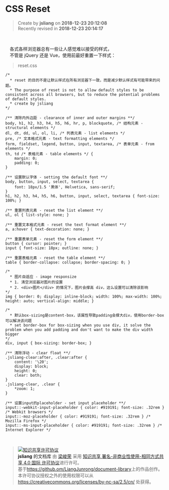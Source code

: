 CSS Reset
===

> Create by **jsliang** on **2018-12-23 20:12:08**  
> Recently revised in **2018-12-23 20:14:17**

<br>

&emsp;各式各样浏览器总有一些让人感觉难以接受的样式，  
&emsp;不管是 jQuery 还是 Vue，使用前最好重置一下样式：

> reset.css

```
/* 
  * reset 的目的不是让默认样式在所有浏览器下一致，而是减少默认样式有可能带来的问题。
  * The purpose of reset is not to allow default styles to be consistent across all browsers, but to reduce the potential problems of default styles.
  * create by jsliang
*/

/** 清除内外边距 - clearance of inner and outer margins **/
body, h1, h2, h3, h4, h5, h6, hr, p, blockquote, /* 结构元素 - structural elements */
dl, dt, dd, ul, ol, li, /* 列表元素 - list elements */
pre, /* 文本格式元素 - text formatting elements */
form, fieldset, legend, button, input, textarea, /* 表单元素 - from elements */
th, td /* 表格元素 - table elements */ {
    margin: 0;
    padding: 0;
}

/** 设置默认字体 - setting the default font **/
body, button, input, select, textarea {
    font: 18px/1.5 '黑体', Helvetica, sans-serif;
}
h1, h2, h3, h4, h5, h6, button, input, select, textarea { font-size: 100%; }

/** 重置列表元素 - reset the list element **/
ul, ol { list-style: none; }

/** 重置文本格式元素 - reset the text format element **/
a, a:hover { text-decoration: none; }

/** 重置表单元素 - reset the form element **/
button { cursor: pointer; }
input { font-size: 18px; outline: none; }

/** 重置表格元素 - reset the table element **/
table { border-collapse: collapse; border-spacing: 0; }

/*
  * 图片自适应 - image responsize 
  * 1. 清空浏览器对图片的设置
  * 2. <div>图片</div> 的情况下，图片会撑高 div，这么设置可以清除该影响
*/
img { border: 0; display: inline-block; width: 100%; max-width: 100%; height: auto; vertical-align: middle; }

/* 
  * 默认box-sizing是content-box，该属性导致padding会撑大div，使用border-box可以解决该问题
  * set border-box for box-sizing when you use div, it solve the problem when you add padding and don't want to make the div width bigger
*/
div, input { box-sizing: border-box; }

/** 清除浮动 - clear float **/
.jsliang-clear:after, .clear:after {
    content: '\20';
    display: block;
    height: 0;
    clear: both;
}
.jsliang-clear, .clear {
    *zoom: 1;
}

/** 设置input的placeholder - set input placeholder **/
input::-webkit-input-placeholder { color: #919191; font-size: .32rem } /* Webkit browsers */
input::-moz-placeholder { color: #919191; font-size: .32rem } /* Mozilla Firefox */
input::-ms-input-placeholder { color: #919191; font-size: .32rem } /* Internet Explorer */
```

<br>

> <a rel="license" href="http://creativecommons.org/licenses/by-nc-sa/4.0/"><img alt="知识共享许可协议" style="border-width:0" src="https://i.creativecommons.org/l/by-nc-sa/4.0/88x31.png" /></a><br /><a xmlns:dct="http://purl.org/dc/terms/" property="dct:title">**jsliang** 的文档库</a> 由 <a xmlns:cc="http://creativecommons.org/ns#" href="https://github.com/LiangJunrong/document-library" property="cc:attributionName" rel="cc:attributionURL">梁峻荣</a> 采用 <a rel="license" href="http://creativecommons.org/licenses/by-nc-sa/4.0/">知识共享 署名-非商业性使用-相同方式共享 4.0 国际 许可协议</a>进行许可。<br />基于<a xmlns:dct="http://purl.org/dc/terms/" href="https://github.com/LiangJunrong/document-library" rel="dct:source">https://github.om/LiangJunrong/document-library</a>上的作品创作。<br />本许可协议授权之外的使用权限可以从 <a xmlns:cc="http://creativecommons.org/ns#" href="https://creativecommons.org/licenses/by-nc-sa/2.5/cn/" rel="cc:morePermissions">https://creativecommons.org/licenses/by-nc-sa/2.5/cn/</a> 处获得。